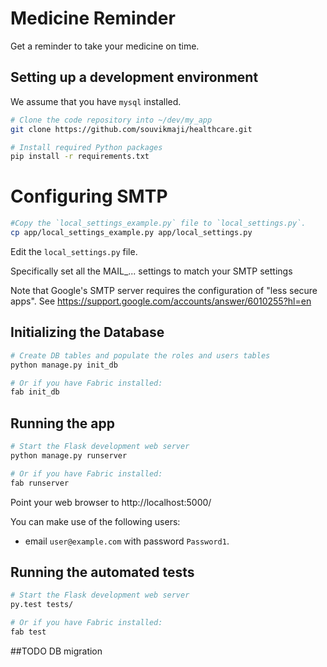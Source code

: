 # Medicine Reminder

Get a reminder to take your medicine on time.

## Setting up a development environment

We assume that you have `mysql` installed.

```bash
# Clone the code repository into ~/dev/my_app
git clone https://github.com/souvikmaji/healthcare.git

# Install required Python packages
pip install -r requirements.txt
```


# Configuring SMTP

```bash
#Copy the `local_settings_example.py` file to `local_settings.py`.
cp app/local_settings_example.py app/local_settings.py
```

Edit the `local_settings.py` file.

Specifically set all the MAIL_... settings to match your SMTP settings

Note that Google's SMTP server requires the configuration of "less secure apps".
See https://support.google.com/accounts/answer/6010255?hl=en


## Initializing the Database
```bash
# Create DB tables and populate the roles and users tables
python manage.py init_db

# Or if you have Fabric installed:
fab init_db
```


## Running the app
```bash
# Start the Flask development web server
python manage.py runserver

# Or if you have Fabric installed:
fab runserver
```

Point your web browser to http://localhost:5000/

You can make use of the following users:
- email `user@example.com` with password `Password1`.


## Running the automated tests
```bash
# Start the Flask development web server
py.test tests/

# Or if you have Fabric installed:
fab test
```

##TODO DB migration

